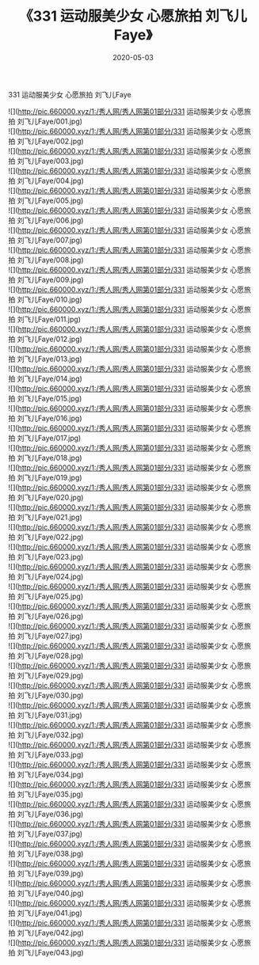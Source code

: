 ﻿---
layout: post
title:  《331 运动服美少女 心愿旅拍 刘飞儿Faye》
date:   2020-05-03
img: http://pic.660000.xyz/1:/秀人网/秀人网第01部分/331 运动服美少女 心愿旅拍 刘飞儿Faye/000.jpg
categories: [美女, 清纯, 唯美]
---

331 运动服美少女 心愿旅拍 刘飞儿Faye

  ![](http://pic.660000.xyz/1:/秀人网/秀人网第01部分/331 运动服美少女 心愿旅拍 刘飞儿Faye/001.jpg) <br> ![](http://pic.660000.xyz/1:/秀人网/秀人网第01部分/331 运动服美少女 心愿旅拍 刘飞儿Faye/002.jpg) <br> ![](http://pic.660000.xyz/1:/秀人网/秀人网第01部分/331 运动服美少女 心愿旅拍 刘飞儿Faye/003.jpg) <br> ![](http://pic.660000.xyz/1:/秀人网/秀人网第01部分/331 运动服美少女 心愿旅拍 刘飞儿Faye/004.jpg) <br> ![](http://pic.660000.xyz/1:/秀人网/秀人网第01部分/331 运动服美少女 心愿旅拍 刘飞儿Faye/005.jpg) <br> ![](http://pic.660000.xyz/1:/秀人网/秀人网第01部分/331 运动服美少女 心愿旅拍 刘飞儿Faye/006.jpg) <br> ![](http://pic.660000.xyz/1:/秀人网/秀人网第01部分/331 运动服美少女 心愿旅拍 刘飞儿Faye/007.jpg) <br> ![](http://pic.660000.xyz/1:/秀人网/秀人网第01部分/331 运动服美少女 心愿旅拍 刘飞儿Faye/008.jpg) <br> ![](http://pic.660000.xyz/1:/秀人网/秀人网第01部分/331 运动服美少女 心愿旅拍 刘飞儿Faye/009.jpg) <br> ![](http://pic.660000.xyz/1:/秀人网/秀人网第01部分/331 运动服美少女 心愿旅拍 刘飞儿Faye/010.jpg) <br> ![](http://pic.660000.xyz/1:/秀人网/秀人网第01部分/331 运动服美少女 心愿旅拍 刘飞儿Faye/011.jpg) <br> ![](http://pic.660000.xyz/1:/秀人网/秀人网第01部分/331 运动服美少女 心愿旅拍 刘飞儿Faye/012.jpg) <br> ![](http://pic.660000.xyz/1:/秀人网/秀人网第01部分/331 运动服美少女 心愿旅拍 刘飞儿Faye/013.jpg) <br> ![](http://pic.660000.xyz/1:/秀人网/秀人网第01部分/331 运动服美少女 心愿旅拍 刘飞儿Faye/014.jpg) <br> ![](http://pic.660000.xyz/1:/秀人网/秀人网第01部分/331 运动服美少女 心愿旅拍 刘飞儿Faye/015.jpg) <br> ![](http://pic.660000.xyz/1:/秀人网/秀人网第01部分/331 运动服美少女 心愿旅拍 刘飞儿Faye/016.jpg) <br> ![](http://pic.660000.xyz/1:/秀人网/秀人网第01部分/331 运动服美少女 心愿旅拍 刘飞儿Faye/017.jpg) <br> ![](http://pic.660000.xyz/1:/秀人网/秀人网第01部分/331 运动服美少女 心愿旅拍 刘飞儿Faye/018.jpg) <br> ![](http://pic.660000.xyz/1:/秀人网/秀人网第01部分/331 运动服美少女 心愿旅拍 刘飞儿Faye/019.jpg) <br> ![](http://pic.660000.xyz/1:/秀人网/秀人网第01部分/331 运动服美少女 心愿旅拍 刘飞儿Faye/020.jpg) <br> ![](http://pic.660000.xyz/1:/秀人网/秀人网第01部分/331 运动服美少女 心愿旅拍 刘飞儿Faye/021.jpg) <br> ![](http://pic.660000.xyz/1:/秀人网/秀人网第01部分/331 运动服美少女 心愿旅拍 刘飞儿Faye/022.jpg) <br> ![](http://pic.660000.xyz/1:/秀人网/秀人网第01部分/331 运动服美少女 心愿旅拍 刘飞儿Faye/023.jpg) <br> ![](http://pic.660000.xyz/1:/秀人网/秀人网第01部分/331 运动服美少女 心愿旅拍 刘飞儿Faye/024.jpg) <br> ![](http://pic.660000.xyz/1:/秀人网/秀人网第01部分/331 运动服美少女 心愿旅拍 刘飞儿Faye/025.jpg) <br> ![](http://pic.660000.xyz/1:/秀人网/秀人网第01部分/331 运动服美少女 心愿旅拍 刘飞儿Faye/026.jpg) <br> ![](http://pic.660000.xyz/1:/秀人网/秀人网第01部分/331 运动服美少女 心愿旅拍 刘飞儿Faye/027.jpg) <br> ![](http://pic.660000.xyz/1:/秀人网/秀人网第01部分/331 运动服美少女 心愿旅拍 刘飞儿Faye/028.jpg) <br> ![](http://pic.660000.xyz/1:/秀人网/秀人网第01部分/331 运动服美少女 心愿旅拍 刘飞儿Faye/029.jpg) <br> ![](http://pic.660000.xyz/1:/秀人网/秀人网第01部分/331 运动服美少女 心愿旅拍 刘飞儿Faye/030.jpg) <br> ![](http://pic.660000.xyz/1:/秀人网/秀人网第01部分/331 运动服美少女 心愿旅拍 刘飞儿Faye/031.jpg) <br> ![](http://pic.660000.xyz/1:/秀人网/秀人网第01部分/331 运动服美少女 心愿旅拍 刘飞儿Faye/032.jpg) <br> ![](http://pic.660000.xyz/1:/秀人网/秀人网第01部分/331 运动服美少女 心愿旅拍 刘飞儿Faye/033.jpg) <br> ![](http://pic.660000.xyz/1:/秀人网/秀人网第01部分/331 运动服美少女 心愿旅拍 刘飞儿Faye/034.jpg) <br> ![](http://pic.660000.xyz/1:/秀人网/秀人网第01部分/331 运动服美少女 心愿旅拍 刘飞儿Faye/035.jpg) <br> ![](http://pic.660000.xyz/1:/秀人网/秀人网第01部分/331 运动服美少女 心愿旅拍 刘飞儿Faye/036.jpg) <br> ![](http://pic.660000.xyz/1:/秀人网/秀人网第01部分/331 运动服美少女 心愿旅拍 刘飞儿Faye/037.jpg) <br> ![](http://pic.660000.xyz/1:/秀人网/秀人网第01部分/331 运动服美少女 心愿旅拍 刘飞儿Faye/038.jpg) <br> ![](http://pic.660000.xyz/1:/秀人网/秀人网第01部分/331 运动服美少女 心愿旅拍 刘飞儿Faye/039.jpg) <br> ![](http://pic.660000.xyz/1:/秀人网/秀人网第01部分/331 运动服美少女 心愿旅拍 刘飞儿Faye/040.jpg) <br> ![](http://pic.660000.xyz/1:/秀人网/秀人网第01部分/331 运动服美少女 心愿旅拍 刘飞儿Faye/041.jpg) <br> ![](http://pic.660000.xyz/1:/秀人网/秀人网第01部分/331 运动服美少女 心愿旅拍 刘飞儿Faye/042.jpg) <br> ![](http://pic.660000.xyz/1:/秀人网/秀人网第01部分/331 运动服美少女 心愿旅拍 刘飞儿Faye/043.jpg) <br>